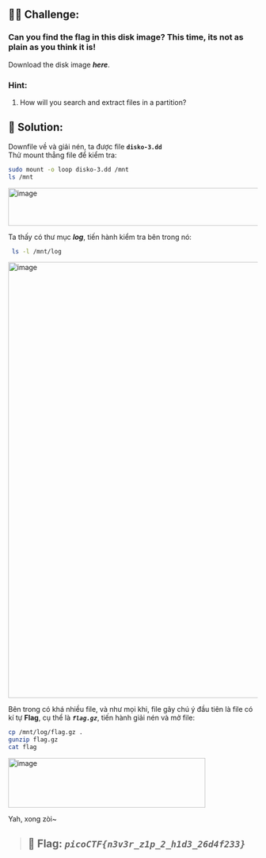 ## 🕵️‍♂️ Challenge:
### Can you find the flag in this disk image? This time, its not as plain as you think it is!
Download the disk image ***here***.

### Hint:
1. How will you search and extract files in a partition?
## 📝 Solution:
Downfile về và giải nén, ta được file **`disko-3.dd`**  
Thử mount thẳng file để kiểm tra:
```bash
sudo mount -o loop disko-3.dd /mnt
ls /mnt
```
<img width="652" height="76" alt="image" src="https://github.com/user-attachments/assets/bd1c3aba-0e92-4d50-b7d3-4c4296cfbf02" />

Ta thấy có thư mục ***log***, tiến hành kiểm tra bên trong nó:  
```bash
 ls -l /mnt/log
```
<img width="687" height="878" alt="image" src="https://github.com/user-attachments/assets/61a35888-5e5b-4746-adcf-b600970ce44e" />

Bên trong có khá nhiều file, và như mọi khi, file gây chú ý đầu tiên là file có kí tự **Flag**, cụ thể là ***`flag.gz`***, tiến hành giải nén và mở file:  
```bash
cp /mnt/log/flag.gz .
gunzip flag.gz
cat flag
```
<img width="398" height="100" alt="image" src="https://github.com/user-attachments/assets/f2f09e7e-3b1a-4a05-9457-139d67d384bc" />

Yah, xong zòi~  

>## 🎯 Flag: ***`picoCTF{n3v3r_z1p_2_h1d3_26d4f233}`***
